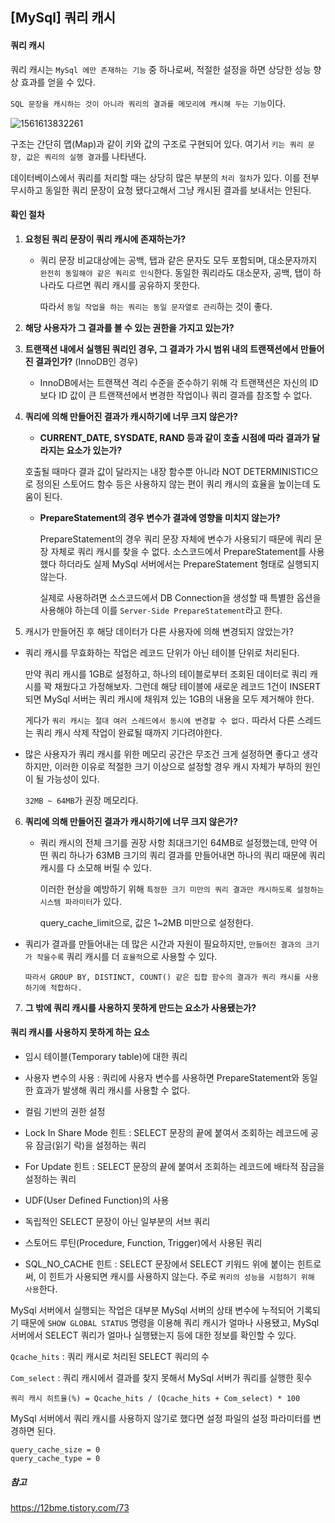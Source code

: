 ## [MySql] 쿼리 캐시



#### 쿼리 캐시

쿼리 캐시는 `MySql 에만 존재하는 기능` 중 하나로써, 적절한 설정을 하면 상당한 성능 향상 효과를 얻을 수 있다.

`SQL 문장을 캐시하는 것이 아니라 쿼리의 결과를 메모리에 캐시해 두는 기능`이다.

![1561613832261](C:\Users\Lenovo\AppData\Roaming\Typora\typora-user-images\1561613832261.png)

구조는 간단히 맵(Map)과 같이 키와 값의 구조로 구현되어 있다. 여기서 `키는 쿼리 문장, 값은 쿼리의 실행 결과`를 나타낸다.

데이터베이스에서 쿼리를 처리할 때는 상당히 많은 부분의 `처리 절차`가 있다. 이를 전부 무시하고 동일한 쿼리 문장이 요청 됐다고해서 그냥 캐시된 결과를 보내서는 안된다. 



#### 확인 절차

1. **요청된 쿼리 문장이 쿼리 캐시에 존재하는가?**

	- 쿼리 문장 비교대상에는 공백, 탭과 같은 문자도 모두 포함되며, 대소문자까지 `완전히 동일해야 같은 쿼리로 인식`한다. 동일한 쿼리라도 대소문자, 공백, 탭이 하나라도 다르면 쿼리 캐시를 공유하지 못한다.
	
	  따라서 `동일 작업을 하는 쿼리는 동일 문자열로 관리`하는 것이 좋다.
	
	  
	
2. **해당 사용자가 그 결과를 볼 수 있는 권한을 가지고 있는가?**



3. **트랜잭션 내에서 실행된 쿼리인 경우, 그 결과가 가시 범위 내의 트랜잭션에서 만들어진 결과인가?** (InnoDB인 경우)

   - InnoDB에서는 트랜잭션 격리 수준을 준수하기 위해 각 트랜잭션은 자신의 ID보다 ID 값이 큰 트랜잭션에서 변경한 작업이나 쿼리 결과를 참조할 수 없다.



4. **쿼리에 의해 만들어진 결과가 캐시하기에 너무 크지 않은가?**

   

   -  **CURRENT_DATE, SYSDATE, RAND 등과 같이 호출 시점에 따라 결과가 달라지는 요소가 있는가?**

     호출될 때마다 결과 값이 달라지는 내장 함수뿐 아니라 NOT DETERMINISTIC으로 정의된 스토어드 함수 등은 사용하지 않는 편이 쿼리 캐시의 효율을 높이는데 도움이 된다.

   - **PrepareStatement의 경우 변수가 결과에 영향을 미치지 않는가?**

     PrepareStatement의 경우 쿼리 문장 자체에 변수가 사용되기 때문에 쿼리 문장 자체로 쿼리 캐시를 찾을 수 없다. 소스코드에서 PrepareStatement를 사용했다 하더라도 실제 MySql 서버에서는 PrepareStatement 형태로 실행되지 않는다.

     실제로 사용하려면 소스코드에서 DB Connection을 생성할 때 특별한 옵션을 사용해야 하는데 이를 `Server-Side PrepareStatement`라고 한다.

   

5. 캐시가 만들어진 후 해당 데이터가 다른 사용자에 의해 변경되지 않았는가?

  - 쿼리 캐시를 무효화하는 작업은 레코드 단위가 아닌 테이블 단위로 처리된다. 	

    만약 쿼리 캐시를 1GB로 설정하고, 하나의 테이블로부터 조회된 데이터로 쿼리 캐시를 꽉 채웠다고 가정해보자. 그런데 해당 테이블에 새로운 레코드 1건이 INSERT되면 MySql 서버는 쿼리 캐시에 채워져 있는 1GB의 내용을 모두 제거해야 한다.

    게다가 `쿼리 캐시는 절대 여러 스레드에서 동시에 변경할 수 없다.` 따라서 다른 스레드는 쿼리 캐시 삭제 작업이 완료될 때까지 기다려야한다. 

  - 많은 사용자가 쿼리 캐시를 위한 메모리 공간은 무조건 크게 설정하면 좋다고 생각하지만, 이러한 이유로 적절한 크기 이상으로 설정할 경우 캐시 자체가 부하의 원인이 될 가능성이 있다.

    `32MB ~ 64MB`가 권장 메모리다.



6. **쿼리에 의해 만들어진 결과가 캐시하기에 너무 크지 않은가?**

	- 쿼리 캐시의 전체 크기를 권장 사항 최대크기인 64MB로 설정했는데, 만약 어떤 쿼리 하나가 63MB 크기의 쿼리 결과를 만들어내면 하나의 쿼리 때문에 쿼리 캐시를 다 소모해 버릴 수 있다.
	
	  이러한 현상을 예방하기 위해 `특정한 크기 미만의 쿼리 결과만 캐시하도록 설정하는 시스템 파라미터`가 있다. 
	
	  query_cache_limit으로, 값은 1~2MB 미만으로 설정한다.
	  
- 쿼리가 결과를 만들어내는 데 많은 시간과 자원이 필요하지만, `만들어진 결과의 크기가 작을수록` 쿼리 캐시를 더 `효율적`으로 사용할 수 있다.
	
	  따라서 GROUP BY, DISTINCT, COUNT() 같은 집합 함수의 결과가 쿼리 캐시를 사용하기에 적합하다.



7. **그 밖에 쿼리 캐시를 사용하지 못하게 만드는 요소가 사용됐는가?**



#### 쿼리 캐시를 사용하지 못하게 하는 요소

- 임시 테이블(Temporary table)에 대한 쿼리

- 사용자 변수의 사용 : 쿼리에 사용자 변수를 사용하면 PrepareStatement와 동일한 효과가 발생해 쿼리 캐시를 사용할 수 없다.

- 컬림 기반의 권한 설정

- Lock In Share Mode 힌트 : SELECT 문장의 끝에 붙여서 조회하는 레코드에 공유 잠금(읽기 락)을 설정하는 쿼리

- For Update 힌트 : SELECT 문장의 끝에 붙여서 조회하는 레코드에 배타적 잠금을 설정하는 쿼리

- UDF(User Defined Function)의 사용

- 독립적인 SELECT 문장이 아닌 일부분의 서브 쿼리

- 스토어드 루틴(Procedure, Function, Trigger)에서 사용된 쿼리

- SQL_NO_CACHE 힌트 : SELECT 문장에서 SELECT 키워드 위에 붙이는 힌트로써, 이 힌트가 사용되면 캐시를 사용하지 않는다. 주로 `쿼리의 성능을 시험하기 위해 사용`한다.



MySql 서버에서 실행되는 작업은 대부분 MySql 서버의 상태 변수에 누적되어 기록되기 때문에 `SHOW GLOBAL STATUS` 명령을 이용해 쿼리 캐시가 얼마나 사용됐고, MySql 서버에서 SELECT 쿼리가 얼마나 실행됐는지 등에 대한 정보를 확인할 수 있다.



`Qcache_hits` : 쿼리 캐시로 처리된 SELECT 쿼리의 수

`Com_select` : 쿼리 캐시에서 결과를 찾지 못해서 MySql 서버가 쿼리를 실행한 횟수



```
쿼리 캐시 히트율(%) = Qcache_hits / (Qcache_hits + Com_select) * 100
```



MySql 서버에서 쿼리 캐시를 사용하지 않기로 했다면 설정 파일의 설정 파라미터를 변경하면 된다.

```mysql
query_cache_size = 0
query_cache_type = 0
```





##### 참고

<https://12bme.tistory.com/73>

